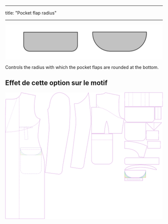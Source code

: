 - - -
title: "Pocket flap radius"
- - -

![Pocket flap radius](pocketflapradius.svg)

Controls the radius with which the pocket flaps are rounded at the bottom.

## Effet de cette option sur le motif

![Cette image montre l'effet de cette option en superposant plusieurs variantes qui ont une valeur différente pour cette option](carlton_pocketflapradius_sample.svg "Effet de cette option sur le modèle")
